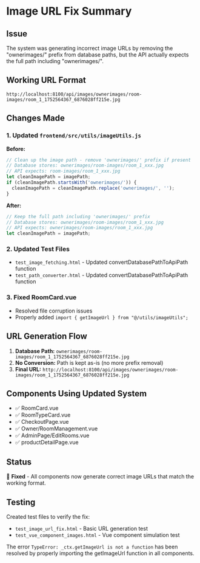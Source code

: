# Image URL Fix Summary

## Issue
The system was generating incorrect image URLs by removing the "ownerimages/" prefix from database paths, but the API actually expects the full path including "ownerimages/".

## Working URL Format
```
http://localhost:8100/api/images/ownerimages/room-images/room_1_1752564367_6876028ff215e.jpg
```

## Changes Made

### 1. Updated `frontend/src/utils/imageUtils.js`
**Before:**
```javascript
// Clean up the image path - remove 'ownerimages/' prefix if present
// Database stores: ownerimages/room-images/room_1_xxx.jpg
// API expects: room-images/room_1_xxx.jpg
let cleanImagePath = imagePath;
if (cleanImagePath.startsWith('ownerimages/')) {
  cleanImagePath = cleanImagePath.replace('ownerimages/', '');
}
```

**After:**
```javascript
// Keep the full path including 'ownerimages/' prefix
// Database stores: ownerimages/room-images/room_1_xxx.jpg
// API expects: ownerimages/room-images/room_1_xxx.jpg
let cleanImagePath = imagePath;
```

### 2. Updated Test Files
- `test_image_fetching.html` - Updated convertDatabasePathToApiPath function
- `test_path_converter.html` - Updated convertDatabasePathToApiPath function

### 3. Fixed RoomCard.vue
- Resolved file corruption issues
- Properly added `import { getImageUrl } from "@/utils/imageUtils";`

## URL Generation Flow
1. **Database Path:** `ownerimages/room-images/room_1_1752564367_6876028ff215e.jpg`
2. **No Conversion:** Path is kept as-is (no more prefix removal)
3. **Final URL:** `http://localhost:8100/api/images/ownerimages/room-images/room_1_1752564367_6876028ff215e.jpg`

## Components Using Updated System
- ✅ RoomCard.vue
- ✅ RoomTypeCard.vue  
- ✅ CheckoutPage.vue
- ✅ Owner/RoomManagement.vue
- ✅ AdminPage/EditRooms.vue
- ✅ productDetailPage.vue

## Status
🎉 **Fixed** - All components now generate correct image URLs that match the working format.

## Testing
Created test files to verify the fix:
- `test_image_url_fix.html` - Basic URL generation test
- `test_vue_component_images.html` - Vue component simulation test

The error `TypeError: _ctx.getImageUrl is not a function` has been resolved by properly importing the getImageUrl function in all components.
